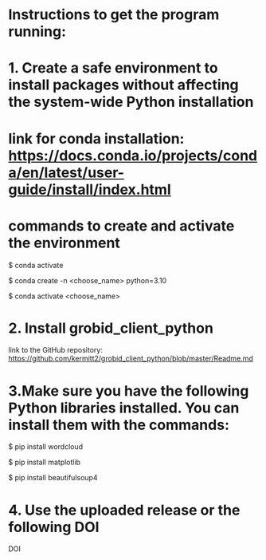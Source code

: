 # Instructions to get the program running:
# 1. Create a safe environment to install packages without affecting the system-wide Python installation
# link for conda installation: https://docs.conda.io/projects/conda/en/latest/user-guide/install/index.html
# commands to create and activate the environment
$ conda activate

$ conda create -n <choose_name> python=3.10

$ conda activate <choose_name>

# 2. Install grobid_client_python
link to the GitHub repository: https://github.com/kermitt2/grobid_client_python/blob/master/Readme.md

# 3.Make sure you have the following Python libraries installed. You can install them with the commands:
$ pip install wordcloud

$ pip install matplotlib

$ pip install beautifulsoup4

# 4. Use the uploaded release or the following DOI
DOI

